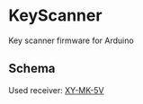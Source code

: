 # KeyScanner

Key scanner firmware for Arduino

## Schema

Used receiver: [XY-MK-5V](https://github.com/RadioKey/Documentation#fs1000a--xy-mk-5v)



